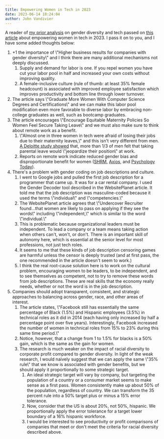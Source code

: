 ```yaml
---
title: Empowering Women in Tech in 2023
date: 2023-06-14 18:24:04
author: John Vandivier
---
```




<!-- wp:paragraph -->
<p>A reader of <a href=\"https://www.afterecon.com/economics-and-finance/analyzing-resetting-tech-culture-by-accenture-and-girls-who-code/\">my prior analysis</a> on gender diversity and tech passed on <a href=\"https://www.websiteplanet.com/blog/the-empowering-guide-for-women-in-tech/\">this article</a> about empowering women in tech in 2023. I pass it on to you, and I have some added thoughts below:</p>
<!-- /wp:paragraph -->

<!-- wp:list {\"ordered\":true} -->
<ol><li>+1 the importance of \"Higher business results for companies with gender diversity\" and I think there are many additional mechanisms not deeply discussed.<ol><li>Supply and demand for labor is one. If you repel women you have cut your labor pool in half and increased your own costs without improving quality.</li><li>A female-inclusive culture (rule of thumb: at least 35% female headcount) is associated with improved employee satisfaction which improves productivity and bottom line through lower turnover.</li></ol></li><li>The article says \"Graduate More Women With Computer Science Degrees and Certifications\" and we can make this labor pool modification even more favorable to diverse labor by embracing non-college graduates as well, such as bootcamp graduates.</li><li>The article encourages \"Encourage Equitable Maternity Policies So Women Feel Secure Taking Leave\" and we must also make sure to think about remote work as a benefit.<ol><li>\"Almost one in three women in tech were afraid of losing their jobs due to their maternity leaves,\" and this isn't very different from men. <a href=\"https://www.dallasnews.com/business/2016/06/16/why-fathers-fear-taking-paternity-leave-from-their-jobs/\">A Deloitte study showed</a> that, more than 1/3 of men felt that taking parental leave would \"jeopardize their position\" at work.</li><li>Reports on remote work indicate reduced gender bias and disproportionate benefit for women (<a href=\"https://www.shrm.org/hr-today/news/hr-news/pages/viewpoint-on-remote-work-depends-on-gender-ethnicity-industry.aspx\">SHRM</a>, <a href=\"https://www.axios.com/2021/05/13/the-gender-divide-remote-work-men-women-childcare\">Axios</a>, and <a href=\"https://www.psychologytoday.com/us/blog/intentional-insights/202305/the-power-of-remote-work-in-advancing-womens-careers\">Psychology Today</a>).</li></ol></li><li>There's a problem with gender coding on job descriptions and culture.<ol><li>I went to Google jobs and pulled the first job description for a programmer that came up. It was for a car rental company. I used the Gender Decoder tool described in the WebsitePlanet article. It told me that the job description was masculine-coded because it used the terms \"individual\" and \"competencies.\"</li><li>The WebsitePlanet article agrees that \"Undercover Recruiter found...that women are likely to pass on applying if they see the words\" including \"independent,\" which is similar to the word \"individual.\"</li><li>This is problematic because organizational leaders must be independent. To lead a company or a team means taking action when others can't, won't, or don't. There is an important skill of autonomy here, which is essential at the senior level for most professions, not just tech roles.</li><li>It seems to me that these kinds of job description censoring games are harmful unless the censor is deeply trusted (and at first pass, the one recommended in the article doesn't seem to work.)</li><li>I think the real root-cause solution here is to work on the cultural problem, encouraging women to be leaders, to be independent, and to see themselves as competent, not to try to remove these words from job descriptions. These are real skills that the economy really needs, whether or not the word is in the job description.</li></ol></li><li>Companies should adopt transparent, consistent, and strategic approaches to balancing across gender, race, and other areas of interest.<ol><li>The article states, \"Facebook still has essentially the same percentage of Black (1.5%) and Hispanic employees (3.5%) in technical roles as it did in 2014 (each having only increased by half a percentage point over five years). Interestingly, Facebook increased the number of women in technical roles from 15% to 23% during this same time period.\"</li><li>Notice, however, that a change from 1 to 1.5% for blacks is a 50% gain, which is the same as the gain for women.</li><li>The research is much weaker on the impact of racial diversity to corporate profit compared to gender diversity. In light of the weak research, I would naively suggest that we can apply the same \"35% rule\" that we know is associated with gender benefits, but we should apply it proportionally to some strategic target.<ol><li>An ideal strategic target will vary by company, but targeting the population of a country or a consumer market seems to make sense as a first pass. Women consistently make up about 50% of the population, regardless of country. We can transform the 35 percent rule into a 50% target plus or minus a 15% error tolerance.</li><li>Now, consider that the US is about 20%, not 50%, hispanic. We proportionally apply the error tolerance for a target lower boundary of a 16% hispanic workforce.</li><li>I would be interested to see productivity or profit comparisons of companies that meet or don't meet the criteria for racial diversity described above.</li></ol></li></ol></li></ol>
<!-- /wp:list -->